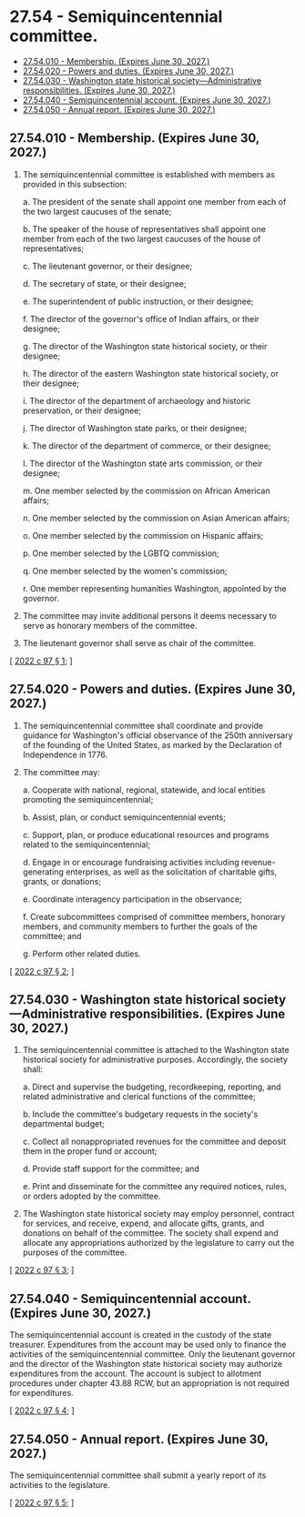 # 27.54 - Semiquincentennial committee.
* [27.54.010 - Membership. (Expires June 30, 2027.)](#2754010---membership-expires-june-30-2027)
* [27.54.020 - Powers and duties. (Expires June 30, 2027.)](#2754020---powers-and-duties-expires-june-30-2027)
* [27.54.030 - Washington state historical society—Administrative responsibilities. (Expires June 30, 2027.)](#2754030---washington-state-historical-societyadministrative-responsibilities-expires-june-30-2027)
* [27.54.040 - Semiquincentennial account. (Expires June 30, 2027.)](#2754040---semiquincentennial-account-expires-june-30-2027)
* [27.54.050 - Annual report. (Expires June 30, 2027.)](#2754050---annual-report-expires-june-30-2027)
## 27.54.010 - Membership. (Expires June 30, 2027.)
1. The semiquincentennial committee is established with members as provided in this subsection:

   a. The president of the senate shall appoint one member from each of the two largest caucuses of the senate;

   b. The speaker of the house of representatives shall appoint one member from each of the two largest caucuses of the house of representatives;

   c. The lieutenant governor, or their designee;

   d. The secretary of state, or their designee;

   e. The superintendent of public instruction, or their designee;

   f. The director of the governor's office of Indian affairs, or their designee;

   g. The director of the Washington state historical society, or their designee;

   h. The director of the eastern Washington state historical society, or their designee;

   i. The director of the department of archaeology and historic preservation, or their designee;

   j. The director of Washington state parks, or their designee;

   k. The director of the department of commerce, or their designee;

   l. The director of the Washington state arts commission, or their designee;

   m. One member selected by the commission on African American affairs;

   n. One member selected by the commission on Asian American affairs;

   o. One member selected by the commission on Hispanic affairs;

   p. One member selected by the LGBTQ commission;

   q. One member selected by the women's commission;

   r. One member representing humanities Washington, appointed by the governor.

2. The committee may invite additional persons it deems necessary to serve as honorary members of the committee.

3. The lieutenant governor shall serve as chair of the committee.

\[ [2022 c 97 § 1](https://lawfilesext.leg.wa.gov/biennium/2021-22/Pdf/Bills/Session%20Laws/Senate/5756-S.SL.pdf?cite=2022%20c%2097%20§%201); \]

## 27.54.020 - Powers and duties. (Expires June 30, 2027.)
1. The semiquincentennial committee shall coordinate and provide guidance for Washington's official observance of the 250th anniversary of the founding of the United States, as marked by the Declaration of Independence in 1776.

2. The committee may:

   a. Cooperate with national, regional, statewide, and local entities promoting the semiquincentennial;

   b. Assist, plan, or conduct semiquincentennial events;

   c. Support, plan, or produce educational resources and programs related to the semiquincentennial;

   d. Engage in or encourage fundraising activities including revenue-generating enterprises, as well as the solicitation of charitable gifts, grants, or donations;

   e. Coordinate interagency participation in the observance;

   f. Create subcommittees comprised of committee members, honorary members, and community members to further the goals of the committee; and

   g. Perform other related duties.

\[ [2022 c 97 § 2](https://lawfilesext.leg.wa.gov/biennium/2021-22/Pdf/Bills/Session%20Laws/Senate/5756-S.SL.pdf?cite=2022%20c%2097%20§%202); \]

## 27.54.030 - Washington state historical society—Administrative responsibilities. (Expires June 30, 2027.)
1. The semiquincentennial committee is attached to the Washington state historical society for administrative purposes. Accordingly, the society shall:

   a. Direct and supervise the budgeting, recordkeeping, reporting, and related administrative and clerical functions of the committee;

   b. Include the committee's budgetary requests in the society's departmental budget;

   c. Collect all nonappropriated revenues for the committee and deposit them in the proper fund or account;

   d. Provide staff support for the committee; and

   e. Print and disseminate for the committee any required notices, rules, or orders adopted by the committee.

2. The Washington state historical society may employ personnel, contract for services, and receive, expend, and allocate gifts, grants, and donations on behalf of the committee. The society shall expend and allocate any appropriations authorized by the legislature to carry out the purposes of the committee.

\[ [2022 c 97 § 3](https://lawfilesext.leg.wa.gov/biennium/2021-22/Pdf/Bills/Session%20Laws/Senate/5756-S.SL.pdf?cite=2022%20c%2097%20§%203); \]

## 27.54.040 - Semiquincentennial account. (Expires June 30, 2027.)
The semiquincentennial account is created in the custody of the state treasurer. Expenditures from the account may be used only to finance the activities of the semiquincentennial committee. Only the lieutenant governor and the director of the Washington state historical society may authorize expenditures from the account. The account is subject to allotment procedures under chapter 43.88 RCW, but an appropriation is not required for expenditures.

\[ [2022 c 97 § 4](https://lawfilesext.leg.wa.gov/biennium/2021-22/Pdf/Bills/Session%20Laws/Senate/5756-S.SL.pdf?cite=2022%20c%2097%20§%204); \]

## 27.54.050 - Annual report. (Expires June 30, 2027.)
The semiquincentennial committee shall submit a yearly report of its activities to the legislature.

\[ [2022 c 97 § 5](https://lawfilesext.leg.wa.gov/biennium/2021-22/Pdf/Bills/Session%20Laws/Senate/5756-S.SL.pdf?cite=2022%20c%2097%20§%205); \]


